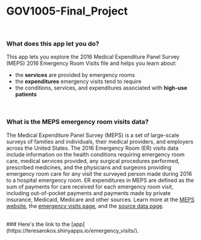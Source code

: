 # GOV1005-Final_Project

<br>

### What does this app let you do?
This app lets you explore the 2016 Medical Expenditure Panel Survey (MEPS) 2016 Emergency Room Visits file and helps you learn about:

* the **services** are provided by emergency rooms 
* the **expenditures** emergency visits tend to require
* the conditions, services, and expenditures associated with **high-use patients**

<br>

### What is the MEPS emergency room visits data?
The Medical Expenditure Panel Survey (MEPS) is a set of large-scale surveys of families and individuals, their medical providers, and employers across the United States. The 2016 Emergency Room (ER) visits data include information on the health conditions requiring emergency room care, medical services provided, any surgical procedures performed, prescribed medicines, and the physicians and surgeons providing emergency room care for any visit the surveyed person made during 2016 to a hospital emergency room. ER expenditures in MEPS are defined as the sum of payments for care received for each emergency room visit, including out-of-pocket payments and payments made by private insurance, Medicaid, Medicare and other sources. Learn more at the [MEPS website](https://meps.ahrq.gov/mepsweb/), the [emergency visits page](https://meps.ahrq.gov/mepsweb/data_stats/MEPS_topics.jsp?topicid=23Z-1), and the [source data page](https://meps.ahrq.gov/mepsweb/data_stats/download_data_files_detail.jsp?cboPufNumber=HC-188E).

<br>
### Here's the link to the [app](https://teresarokos.shinyapps.io/emergency_visits/).